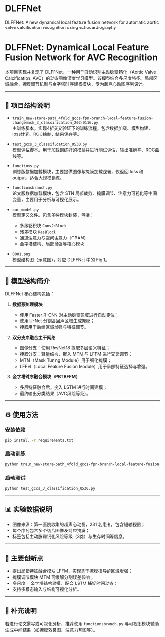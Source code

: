 # DLFFNet
DLFFNet: A new dynamical local feature fusion network for automatic aortic valve calcification recognition using echocardiography
# DLFFNet: Dynamical Local Feature Fusion Network for AVC Recognition

本项目实现并复现了 DLFFNet，一种用于自动识别主动脉瓣钙化（Aortic Valve Calcification, AVC）的动态图像深度学习模型。该模型结合多尺度特征、局部区域融合、掩膜调节机制与金字塔时序建模模块，专为超声心动图序列设计。

---

## 📁 项目结构说明

- `train_new-store-path_4fold_gccs-fpn-branch-local-feature-fusion-changemask_3_classification_20240116.py`  
  主训练脚本。实现4折交叉验证下的训练流程，包含数据加载、模型构建、loss计算、ROC绘制、结果保存等。

- `test_gccs_3_classification_0530.py`  
  模型评估脚本。用于加载训练好的模型并进行测试评估，输出准确率、ROC曲线等。

- `functions.py`  
  训练版数据加载模块，主要提供图像与掩膜加载逻辑，仅返回 loss 和 output，适合大规模训练。

- `functionsbranch.py`  
  论文版数据加载模块，包含 STN 局部裁剪、掩膜调节、注意力可视化等中间变量，主要用于分析与可视化展示。

- `our_model.py`  
  模型定义文件。包含多种模块封装，包括：
  - 多级卷积块 `Conv2dBlock`
  - 残差模块 `ResBlock`
  - 通道注意力与空间注意力（CBAM）
  - 金字塔结构、局部增强等核心模块

- `0001.png`  
  模型结构图（示意图），对应 DLFFNet 中的 Fig.1。

---

## 🔧 模型结构简介

DLFFNet 核心结构包括：

1. **数据预处理模块**
   - 使用 Faster R-CNN 对主动脉瓣区域进行自动定位；
   - 使用 U-Net 分割高回声区域生成掩膜；
   - 掩膜用于后续区域增强与特征调节。

2. **双分支中融合主干网络**
   - 图像分支：使用 ResNet18 提取多层语义特征；
   - 掩膜分支：轻量结构，嵌入 MTM 与 LFFM 进行交叉调节；
   - MTM（Mask Tuning Module）用于细化掩膜；
   - LFFM（Local Feature Fusion Module）用于局部特征选择与增强。

3. **金字塔时序融合模块（PBTBFFM）**
   - 多层特征融合后，接入 LSTM 进行时间建模；
   - 最终输出分类结果（AVC风险等级）。

---

## ⚙️ 使用方法

### 安装依赖
```bash
pip install -r requirements.txt
```

### 启动训练
```bash
python train_new-store-path_4fold_gccs-fpn-branch-local-feature-fusion-changemask_3_classification_20240116.py
```

### 启动测试
```bash
python test_gccs_3_classification_0530.py
```

---

## 📊 实验数据说明

- 图像来源：第一医院收集的超声心动图，231 名患者，包含短轴视图；
- 每个序列包含多个切片图像及对应掩膜；
- 标签包括主动脉瓣钙化风险等级（3类）与生存时间等信息。

---

## 🧠 主要创新点

- 提出局部特征融合模块 LFFM，实现基于掩膜指导的区域增强；
- 掩膜调节模块 MTM 可缓解分割误差影响；
- 多尺度 + 金字塔结构建模，配合 LSTM 捕捉时间动态；
- 支持多模态输入与结构可视化分析。

---

## 📎 补充说明

若进行论文撰写或可视化分析，推荐使用 `functionsbranch.py` 与可视化模块辅助生成中间结果（如掩膜效果图、注意力热图等）。

